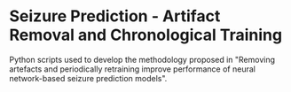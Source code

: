 # Seizure Prediction - Artifact Removal and Chronological Training
Python scripts used to develop the methodology proposed in "Removing artefacts and periodically retraining improve performance of neural network-based seizure prediction models".
